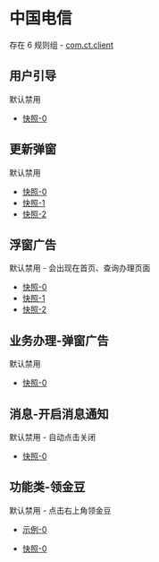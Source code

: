 # 中国电信

存在 6 规则组 - [com.ct.client](/src/apps/com.ct.client.ts)

## 用户引导

默认禁用

- [快照-0](https://i.gkd.li/import/12508971)

## 更新弹窗

默认禁用

- [快照-0](https://i.gkd.li/import/12819594)
- [快照-1](https://i.gkd.li/import/13316168)
- [快照-2](https://i.gkd.li/import/13695096)

## 浮窗广告

默认禁用 - 会出现在首页、查询办理页面

- [快照-0](https://i.gkd.li/import/12819676)
- [快照-1](https://i.gkd.li/import/12913735)
- [快照-2](https://i.gkd.li/import/13043345)

## 业务办理-弹窗广告

默认禁用

- [快照-0](https://i.gkd.li/import/12913804)

## 消息-开启消息通知

默认禁用 - 自动点击关闭

- [快照-0](https://i.gkd.li/import/13043522)

## 功能类-领金豆

默认禁用 - 点击右上角领金豆

- [示例-0](https://m.gkd.li/57941037/fe4862c7-44ce-4d2f-9f3f-1621a373b075)

- [快照-0](https://i.gkd.li/import/14121382)
